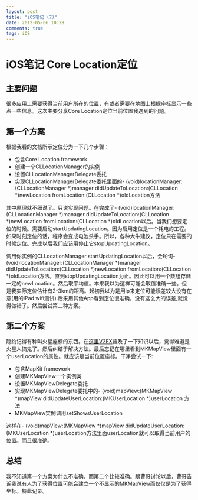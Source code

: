 ```yaml
---
layout: post
title: "iOS笔记 (7)"
date: 2012-05-06 10:28
comments: true
tags: iOS
---
```


# iOS笔记 Core Location定位


## 主要问题
很多应用上需要获得当前用户所在的位置，有或者需要在地图上根据座标显示一些点一些信息。这次主要分享Core Location定位当前位置我遇到的问题。


<!--more-->

## 第一个方案
根据我看的文档所示定位分为一下几个步骤：

* 包含Core Location framework
* 创建一个CLLocationManager的实例
* 设置CLLocationManagerDelegate委托
* 实现CLLocationManagerDelegate委托里面的- (void)locationManager:(CLLocationManager *)manager didUpdateToLocation:(CLLocation *)newLocation fromLocation:(CLLocation *)oldLocation方法

其中原理就不细说了。只说实现问题。在完成了- (void)locationManager:(CLLocationManager *)manager didUpdateToLocation:(CLLocation *)newLocation fromLocation:(CLLocation *)oldLocation以后。当我们想要定位的时候。需要启动startUpdatingLocation。因为启用定位是一个耗电的工程。如果时刻定位的话，程序会变成电池杀手。所以，各种大牛建议，定位只在需要的时候定位。完成以后我们应该用停止它stopUpdatingLocation。

调用你实例的CLLocationManager startUpdatingLocation以后，会轮询- (void)locationManager:(CLLocationManager *)manager didUpdateToLocation:(CLLocation *)newLocation fromLocation:(CLLocation *)oldLocation方法。直到stopUpdatingLocation为止。因此可以用一个数组存储一定的newLocation。然后取平均值。本来我以为这样可能会取值准确一些。但是我实际定位估计有2-3km的距离。起初我以为是用ip来定位可能误差较大没有在意(用的iPad wifi测试).后来用其他App看到定位很准确，没有这么大的误差,就觉得做错了。然后尝试第二种方案。

## 第二个方案
隐约记得有种叫火星座标的东西。在[这里V2EX](http://www.v2ex.com/t/11666)普及了一下知识以后，觉得难道是火星人搞鬼了。然后纠结于解决方法。最后忘记在哪里看到MKMapView里面有一个userLocation的属性。就应该是当前位置座标。干净尝试一下:

* 包含MapKit framework
* 创建MKMapView一个实例类
* 设置MKMapViewDelegate委托
* 实现MKMapViewDelegate委托中的- (void)mapView:(MKMapView *)mapView didUpdateUserLocation:(MKUserLocation *)userLocation
方法
* MKMapView实例调用setShowsUserLocation



这样在- (void)mapView:(MKMapView *)mapView didUpdateUserLocation:(MKUserLocation *)userLocation方法里面userLocation就可以取得当前用户的位置。而且很准确。


## 总结
我不知道第一个方案为什么不准确，而第二个比较准确。跟曹哥讨论以后，曹哥告诉我说有人为了获得位置可能会建立一个不显示的MKMapView而仅仅是为了获得坐标。特此记录。



